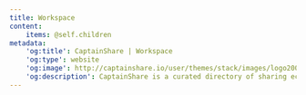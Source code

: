 ```yaml
---
title: Workspace
content:
    items: @self.children
metadata:
    'og:title': CaptainShare | Workspace
    'og:type': website
    'og:image': http://captainshare.io/user/themes/stack/images/logo2000.png
    'og:description': CaptainShare is a curated directory of sharing economy resources to make & save money
---
```

